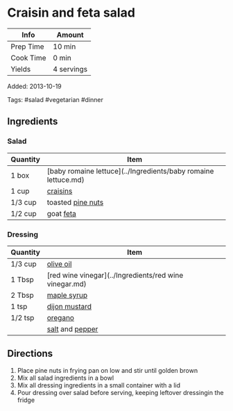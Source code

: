 # Craisin and feta salad

| Info      | Amount     |
| --------- | ---------- |
| Prep Time | 10 min     |
| Cook Time | 0 min      |
| Yields    | 4 servings |

Added: 2013-10-19

Tags: #salad #vegetarian #dinner

## Ingredients

### Salad

| Quantity | Item                                                           |
| -------- | -------------------------------------------------------------- |
| 1 box    | [baby romaine lettuce](../Ingredients/baby romaine lettuce.md) |
| 1 cup    | [craisins](../Ingredients/craisins.md)                         |
| 1/3 cup  | toasted [pine nuts](../Ingredients/pine-nuts.md)               |
| 1/2 cup  | goat [feta](../Ingredients/feta.md)                            |

### Dressing

| Quantity | Item                                                                  |
| -------- | --------------------------------------------------------------------- |
| 1/3 cup  | [olive oil](../Ingredients/olive%20oil.md)                              |
| 1 Tbsp   | [red wine vinegar](../Ingredients/red wine vinegar.md)                |
| 2 Tbsp   | [maple syrup](../Ingredients/maple%20syrup.md)                          |
| 1 tsp    | [dijon mustard](../Ingredients/dijon%20mustard.md)                      |
| 1/2 tsp  | [oregano](../Ingredients/oregano.md)                                  |
|          | [salt](../Ingredients/salt.md) and [pepper](../Ingredients/pepper.md) |

## Directions

1. Place pine nuts in frying pan on low and stir until golden brown
2. Mix all salad ingredients in a bowl
3. Mix all dressing ingredients in a small container with a lid
4. Pour dressing over salad before serving, keeping leftover dressingin the fridge
